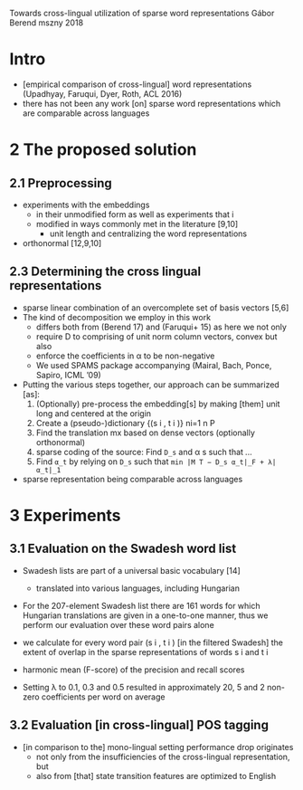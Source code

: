 Towards cross-lingual utilization of sparse word representations
Gábor Berend
mszny 2018

# Intro

* [empirical comparison of cross-lingual] word representations
  (Upadhyay, Faruqui, Dyer, Roth, ACL 2016)
* there has not been any work [on]
  sparse word representations which are comparable across languages

# 2 The proposed solution

## 2.1 Preprocessing

* experiments with the embeddings
  * in their unmodified form as well as experiments that i
  * modified in ways commonly met in the literature [9,10]
    * unit length and centralizing the word representations
* orthonormal [12,9,10]

## 2.3 Determining the cross lingual representations

* sparse linear combination of an overcomplete set of basis vectors [5,6]
* The kind of decomposition we employ in this work
  * differs both from (Berend 17) and (Faruqui+ 15) as here we not only
  * require D to comprising of unit norm column vectors, convex but also
  * enforce the coefficients in α to be non-negative
  * We used SPAMS package accompanying (Mairal, Bach, Ponce, Sapiro, ICML ’09)
* Putting the various steps together, our approach can be summarized [as]:
  1. (Optionally) pre-process the embedding[s] by making [them]
    unit long and centered at the origin
  2. Create a (pseudo-)dictionary {(s i , t i )} ni=1 n P
  3. Find the translation mx based on dense vectors (optionally orthonormal)
  4. sparse coding of the source: Find `D_s` and α s such that _..._
  5. Find `α_t` by relying on `D_s` such that `min |M T − D_s α_t|_F + λ|α_t|_1`
* sparse representation being comparable across languages

# 3 Experiments

## 3.1 Evaluation on the Swadesh word list

* Swadesh lists are part of a universal basic vocabulary [14]
  * translated into various languages, including Hungarian

* For the 207-element Swadesh list there are 161 words for which Hungarian
  translations are given in a one-to-one manner, thus
  we perform our evaluation over these word pairs alone
* we calculate for every word pair (s i , t i ) [in the filtered Swadesh]
  the extent of overlap in the sparse representations of words s i and t i
* harmonic mean (F-score) of the precision and recall scores
* Setting λ to 0.1, 0.3 and 0.5 resulted in approximately
                20,   5 and   2 non-zero coefficients per word on average

## 3.2 Evaluation [in cross-lingual] POS tagging

* [in comparison to the] mono-lingual setting performance drop originates
  * not only from the insufficiencies of the cross-lingual representation, but
  * also from [that] state transition features are optimized to English
